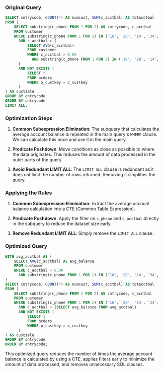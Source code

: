 ### Original Query
```sql
SELECT cntrycode, COUNT(*) AS numcust, SUM(c_acctbal) AS totacctbal
FROM (
    SELECT substring(c_phone FROM 1 FOR 2) AS cntrycode, c_acctbal
    FROM customer
    WHERE substring(c_phone FROM 1 FOR 2) IN ('16', '28', '14', '34', '21', '20', '29')
      AND c_acctbal > (
          SELECT AVG(c_acctbal)
          FROM customer
          WHERE c_acctbal > 0.00
            AND substring(c_phone FROM 1 FOR 2) IN ('16', '28', '14', '34', '21', '20', '29')
      )
      AND NOT EXISTS (
          SELECT *
          FROM orders
          WHERE o_custkey = c_custkey
      )
) AS custsale
GROUP BY cntrycode
ORDER BY cntrycode
LIMIT ALL;
```

### Optimization Steps

1. **Common Subexpression Elimination**: The subquery that calculates the average account balance is repeated in the main query's `WHERE` clause. We can calculate this once and use it in the main query.

2. **Predicate Pushdown**: Move conditions as close as possible to where the data originates. This reduces the amount of data processed in the outer parts of the query.

3. **Avoid Redundant LIMIT ALL**: The `LIMIT ALL` clause is redundant as it does not limit the number of rows returned. Removing it simplifies the query.

### Applying the Rules

1. **Common Subexpression Elimination**:
   Extract the average account balance calculation into a CTE (Common Table Expression).

2. **Predicate Pushdown**:
   Apply the filter on `c_phone` and `c_acctbal` directly in the subquery to reduce the dataset size early.

3. **Remove Redundant LIMIT ALL**:
   Simply remove the `LIMIT ALL` clause.

### Optimized Query
```sql
WITH avg_acctbal AS (
    SELECT AVG(c_acctbal) AS avg_balance
    FROM customer
    WHERE c_acctbal > 0.00
      AND substring(c_phone FROM 1 FOR 2) IN ('16', '28', '14', '34', '21', '20', '29')
)
SELECT cntrycode, COUNT(*) AS numcust, SUM(c_acctbal) AS totacctbal
FROM (
    SELECT substring(c_phone FROM 1 FOR 2) AS cntrycode, c_acctbal
    FROM customer
    WHERE substring(c_phone FROM 1 FOR 2) IN ('16', '28', '14', '34', '21', '20', '29')
      AND c_acctbal > (SELECT avg_balance FROM avg_acctbal)
      AND NOT EXISTS (
          SELECT 1
          FROM orders
          WHERE o_custkey = c_custkey
      )
) AS custsale
GROUP BY cntrycode
ORDER BY cntrycode;
```

This optimized query reduces the number of times the average account balance is calculated by using a CTE, applies filters early to minimize the amount of data processed, and removes unnecessary SQL clauses.